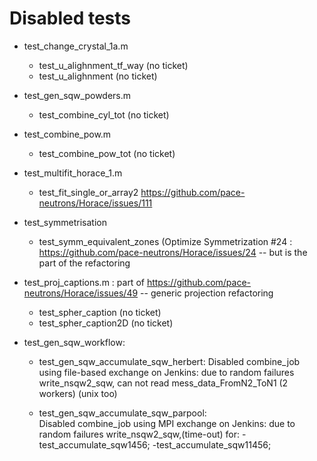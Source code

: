 # Disabled tests

- test_change_crystal_1a.m
	- test_u_alighnment_tf_way (no ticket)
	- test_u_alighnment (no ticket)

- test_gen_sqw_powders.m
	- test_combine_cyl_tot (no ticket)

- test_combine_pow.m
	- test_combine_pow_tot (no ticket)

- test_multifit_horace_1.m
	- test_fit_single_or_array2 https://github.com/pace-neutrons/Horace/issues/111

- test_symmetrisation
	- test_symm_equivalent_zones (Optimize Symmetrization #24 : https://github.com/pace-neutrons/Horace/issues/24 -- but is the part of the refactoring

- test_proj_captions.m  : part of https://github.com/pace-neutrons/Horace/issues/49 -- generic projection refactoring
	- test_spher_caption (no ticket)
	- test_spher_caption2D (no ticket)

- test_gen_sqw_workflow:
   - test_gen_sqw_accumulate_sqw_herbert: Disabled combine_job using file-based exchange on Jenkins:
          due to random failures write_nsqw2_sqw, can not read mess_data_FromN2_ToN1 (2 workers) (unix too)
          
   - test_gen_sqw_accumulate_sqw_parpool:   
        Disabled combine_job using MPI exchange on Jenkins:  due to random failures write_nsqw2_sqw,(time-out)
        for:
        -test_accumulate_sqw1456;
        -test_accumulate_sqw11456;
          